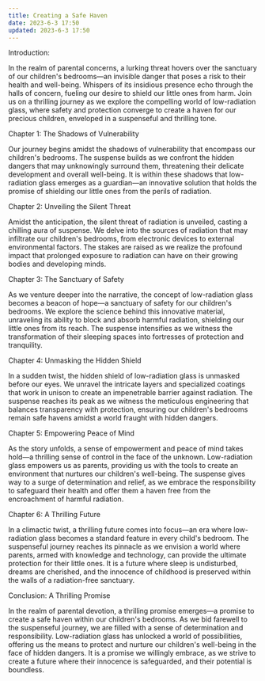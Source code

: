 ```yaml
---
title: Creating a Safe Haven
date: 2023-6-3 17:50
updated: 2023-6-3 17:50
---
```

Introduction:

In the realm of parental concerns, a lurking threat hovers over the sanctuary of our children's bedrooms—an invisible danger that poses a risk to their health and well-being. Whispers of its insidious presence echo through the halls of concern, fueling our desire to shield our little ones from harm. Join us on a thrilling journey as we explore the compelling world of low-radiation glass, where safety and protection converge to create a haven for our precious children, enveloped in a suspenseful and thrilling tone.

Chapter 1: The Shadows of Vulnerability

Our journey begins amidst the shadows of vulnerability that encompass our children's bedrooms. The suspense builds as we confront the hidden dangers that may unknowingly surround them, threatening their delicate development and overall well-being. It is within these shadows that low-radiation glass emerges as a guardian—an innovative solution that holds the promise of shielding our little ones from the perils of radiation.

Chapter 2: Unveiling the Silent Threat

Amidst the anticipation, the silent threat of radiation is unveiled, casting a chilling aura of suspense. We delve into the sources of radiation that may infiltrate our children's bedrooms, from electronic devices to external environmental factors. The stakes are raised as we realize the profound impact that prolonged exposure to radiation can have on their growing bodies and developing minds.

Chapter 3: The Sanctuary of Safety

As we venture deeper into the narrative, the concept of low-radiation glass becomes a beacon of hope—a sanctuary of safety for our children's bedrooms. We explore the science behind this innovative material, unraveling its ability to block and absorb harmful radiation, shielding our little ones from its reach. The suspense intensifies as we witness the transformation of their sleeping spaces into fortresses of protection and tranquility.

Chapter 4: Unmasking the Hidden Shield

In a sudden twist, the hidden shield of low-radiation glass is unmasked before our eyes. We unravel the intricate layers and specialized coatings that work in unison to create an impenetrable barrier against radiation. The suspense reaches its peak as we witness the meticulous engineering that balances transparency with protection, ensuring our children's bedrooms remain safe havens amidst a world fraught with hidden dangers.

Chapter 5: Empowering Peace of Mind

As the story unfolds, a sense of empowerment and peace of mind takes hold—a thrilling sense of control in the face of the unknown. Low-radiation glass empowers us as parents, providing us with the tools to create an environment that nurtures our children's well-being. The suspense gives way to a surge of determination and relief, as we embrace the responsibility to safeguard their health and offer them a haven free from the encroachment of harmful radiation.

Chapter 6: A Thrilling Future

In a climactic twist, a thrilling future comes into focus—an era where low-radiation glass becomes a standard feature in every child's bedroom. The suspenseful journey reaches its pinnacle as we envision a world where parents, armed with knowledge and technology, can provide the ultimate protection for their little ones. It is a future where sleep is undisturbed, dreams are cherished, and the innocence of childhood is preserved within the walls of a radiation-free sanctuary.

Conclusion: A Thrilling Promise

In the realm of parental devotion, a thrilling promise emerges—a promise to create a safe haven within our children's bedrooms. As we bid farewell to the suspenseful journey, we are filled with a sense of determination and responsibility. Low-radiation glass has unlocked a world of possibilities, offering us the means to protect and nurture our children's well-being in the face of hidden dangers. It is a promise we willingly embrace, as we strive to create a future where their innocence is safeguarded, and their potential is boundless.